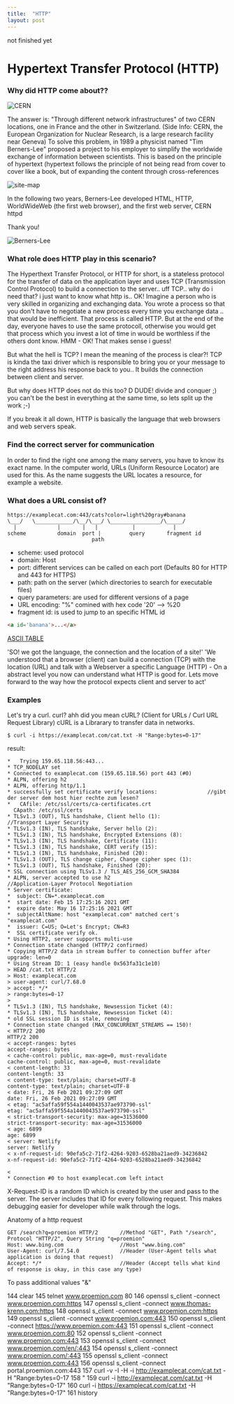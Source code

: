 ```yaml
---
title:  "HTTP"
layout: post
---
```



not finished yet


# Hypertext Transfer Protocol (HTTP)

### Why did HTTP come about??

![CERN](https://upload.wikimedia.org/wikipedia/commons/b/b7/CERN_%28Film%29.jpg)

The answer is: "Through different network infrastructures" of two CERN locations, one in France and the other in Switzerland. (Side Info: CERN, the European Organization for Nuclear Research, is a large research facility near Geneva)
To solve this problem, in 1989 a physicist named "Tim Berners-Lee" proposed a project to his employer to simplify the worldwide exchange of information between scientists. This is based on the principle of hypertext (hypertext follows the principle of not being read from cover to cover like a book, but of expanding the content through cross-references

![site-map](https://upload.wikimedia.org/wikipedia/commons/8/83/Main_Page_Usability.png)


In the following two years, Berners-Lee developed HTML, HTTP, WorldWideWeb (the first web browser), and the first web server, CERN httpd

Thank you!

![Berners-Lee](https://upload.wikimedia.org/wikipedia/commons/9/9d/Sir_Tim_Berners-Lee.jpg)

### What role does HTTP play in this scenario?

The Hyperthext Transfer Protocol, or HTTP for short, is a stateless protocol for the transfer of data on the application layer and uses TCP (Transmission Control Protocol) to build a connection to the server.. uff TCP.. why do i need that? i just want to know what http is..
OK! Imagine a person who is very skilled in organizing and exchanging data. You wrote a process so that you don't have to negotiate a new process every time you exchange data .. that would be inefficient. That process is called HTTP. But at the end of the day, everyone haves to use the same protocoll, otherwise you would get that process which you invest a lot of time in would be worthless if the others dont know. HMM - OK! That makes sense i guess!

But what the hell is TCP? I mean the meaning of the process is clear?!
TCP is kinda the taxi driver which is responsible to bring you or your message to the right address his response back to you..
It builds the connection between client and server.

But why does HTTP does not do this too? D
DUDE! divide and conquer ;) you can't be the best in everything at the same time, so lets split up the work ;-)

If you break it all down, HTTP is basically the language that web browsers and web servers speak.


### Find the correct server for communication

In order to find the right one among the many servers, you have to know its exact name.
In the computer world, URLs (Uniform Resource Locator) are used for this. As the name suggests
the URL locates a resource, for example a website.


### What does a URL consist of?

 ```
 https://examplecat.com:443/cats?color=light%20gray#banana
 \___/   \____________/\__/\___/ \________________/\_____/
   |             |       |   |           |            |
scheme          domain  port |         query       fragment id
                            path
```

* scheme:                 used protocol
* domain:                 Host
* port:                   different services can be called on each port (Defaults 80 for HTTP and 443 for HTTPS)
* path:                   path on the server (which directories to search for executable files)
* query parameters:       are used for different versions of a page
* URL encoding:           "%" comined with hex code '20' --> %20
* fragment id:            is used to jump to an specific HTML id
```HTML
<a id='banana'>...</a>
```

[ASCII TABLE](https://upload.wikimedia.org/wikipedia/commons/1/1b/ASCII-Table-wide.svg)

'SO! we got the language, the connection and the location of a site!'
'We understood that a browser (client) can build a connection (TCP) with the location (URL) and talk with a Webserver a specific Language (HTTP) - On a abstract level you now can understand what HTTP is good for. Lets move forward to the way how the protocol expects client and server to act'

### Examples

Let's try a curl. curl? ahh did you mean cURL? (Client for URLs / Curl URL Request Library) cURL is a Librarary to transfer data in networks.

```
$ curl -i https://examplecat.com/cat.txt -H "Range:bytes=0-17"
```
result:
```
*   Trying 159.65.118.56:443...
* TCP_NODELAY set
* Connected to examplecat.com (159.65.118.56) port 443 (#0)
* ALPN, offering h2
* ALPN, offering http/1.1
* successfully set certificate verify locations:                //gibt der server dem host hier rechte zum lesen?
*   CAfile: /etc/ssl/certs/ca-certificates.crt
  CApath: /etc/ssl/certs
* TLSv1.3 (OUT), TLS handshake, Client hello (1):               //Transport Layer Security
* TLSv1.3 (IN), TLS handshake, Server hello (2):
* TLSv1.3 (IN), TLS handshake, Encrypted Extensions (8):
* TLSv1.3 (IN), TLS handshake, Certificate (11):
* TLSv1.3 (IN), TLS handshake, CERT verify (15):
* TLSv1.3 (IN), TLS handshake, Finished (20):
* TLSv1.3 (OUT), TLS change cipher, Change cipher spec (1):
* TLSv1.3 (OUT), TLS handshake, Finished (20):
* SSL connection using TLSv1.3 / TLS_AES_256_GCM_SHA384
* ALPN, server accepted to use h2                               //Application-Layer Protocol Negotiation
* Server certificate:
*  subject: CN=*.examplecat.com
*  start date: Feb 15 17:25:16 2021 GMT
*  expire date: May 16 17:25:16 2021 GMT
*  subjectAltName: host "examplecat.com" matched cert's "examplecat.com"
*  issuer: C=US; O=Let's Encrypt; CN=R3
*  SSL certificate verify ok.
* Using HTTP2, server supports multi-use
* Connection state changed (HTTP/2 confirmed)
* Copying HTTP/2 data in stream buffer to connection buffer after upgrade: len=0
* Using Stream ID: 1 (easy handle 0x563fa31c1e10)
> HEAD /cat.txt HTTP/2
> Host: examplecat.com
> user-agent: curl/7.68.0
> accept: */*
> range:bytes=0-17
>
* TLSv1.3 (IN), TLS handshake, Newsession Ticket (4):
* TLSv1.3 (IN), TLS handshake, Newsession Ticket (4):
* old SSL session ID is stale, removing
* Connection state changed (MAX_CONCURRENT_STREAMS == 150)!
< HTTP/2 200
HTTP/2 200
< accept-ranges: bytes
accept-ranges: bytes
< cache-control: public, max-age=0, must-revalidate
cache-control: public, max-age=0, must-revalidate
< content-length: 33
content-length: 33
< content-type: text/plain; charset=UTF-8
content-type: text/plain; charset=UTF-8
< date: Fri, 26 Feb 2021 09:27:09 GMT
date: Fri, 26 Feb 2021 09:27:09 GMT
< etag: "ac5affa59f554a1440043537ae973790-ssl"
etag: "ac5affa59f554a1440043537ae973790-ssl"
< strict-transport-security: max-age=31536000
strict-transport-security: max-age=31536000
< age: 6899
age: 6899
< server: Netlify
server: Netlify
< x-nf-request-id: 90efa5c2-71f2-4264-9203-6528ba21aed9-34236842
x-nf-request-id: 90efa5c2-71f2-4264-9203-6528ba21aed9-34236842

<
* Connection #0 to host examplecat.com left intact
```

X-Request-ID is a random ID which is created by the user and pass to the server. The server includes that ID for every following request. This makes debugging easier for developer while walk through the logs.


Anatomy of a http request
```
GET /search?q=proemion HTTP/2       //Method "GET", Path "/search", Protocol "HTTP/2", Query String "q=proemion"
Host: www.bing.com                  //Host "www.bing.com"
User-Agent: curl/7.54.0             //Header (User-Agent tells what application is doing that request)
Accept: */*                         //Header (Accept tells what kind of response is okay, in this case any type)
```

To pass additional values "&"




  144  clear
  145  telnet www.proemion.com 80
  146  openssl s_client -connect www.proemion.com:https
  147  openssl s_client -connect www.thomas-krenn.com:https
  148  openssl s_client -connect www.proemion.com:https
  149  openssl s_client -connect www.proemion.com:443
  150  openssl s_client -connect https://www.proemion.com:443
  151  openssl s_client -connect www.proemion.com:80
  152  openssl s_client -connect www.proemion.com:443
  153  openssl s_client -connect www.proemion.com/en/:443
  154  openssl s_client -connect www.proemion.com/:443
  155  openssl s_client -connect www.proemion.com:443
  156  openssl s_client -connect portal.proemion.com:443
  157  curl -v -I -H -i http://examplecat.com/cat.txt -H "Range:bytes=0-17
  158  "
  159  curl -i http://examplecat.com/cat.txt -H "Range:bytes=0-17"
  160  curl -i https://examplecat.com/cat.txt -H "Range:bytes=0-17"
  161  history